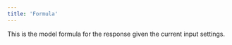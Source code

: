 ```yaml
---
title: 'Formula'
---
```


This is the model formula for the response given the current input settings. 